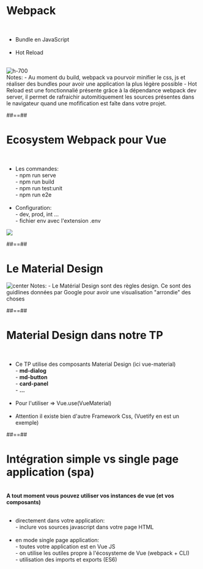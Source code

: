 <!-- .slide: class="sfeir-basic-slide" -->
# Webpack
<br>
<div class="flex-row configuration">
    <div>
        <ul>
            <li>Bundle en JavaScript</li><br>
            <li>Hot Reload</li><br>
        </ul>
    </div>
    <div>
        <img alt="h-700"  src="assets/images/school/tool/webpack.png">
    </div>
</div>
Notes:
- Au moment du build, webpack va pourvoir minifier le css, js et réaliser des bundles pour avoir une application la plus légère possible
- Hot Reload est une fonctionnalié présente grâce à la dépendance webpack dev server, il permet de rafraichir automitiquement les sources présentes dans le navigateur
quand une mofification est faîte dans votre projet.

##==##

<!-- .slide: class="sfeir-basic-slide" -->
# Ecosystem Webpack pour Vue
<br>
<div class="flex-row configuration">
    <div>
        <ul>
            <li>Les commandes:<br>
                - npm run serve<br>
                - npm run build<br>
                - npm run test:unit<br>
                - npm run e2e<br>
            </li><br>
            <li>
                Configuration:<br>
                 - dev, prod, int ...<br>
                 - fichier env avec l'extension .env<br>
            </li>
        </ul>
    </div>
    <div>
        <img src="assets/images/school/tool/vue_script_package.png">
    </div>
</div>

##==##

<!-- .slide: class="sfeir-basic-slide" -->
# Le Material Design
<img alt="center" src="assets/images/school/tool/material_design.png">
Notes:
 - Le Matérial Design sont des règles design. Ce sont des guidlines données par Google pour avoir une visualisation "arrondie" des choses

##==##

<!-- .slide: class="sfeir-basic-slide" -->
# Material Design dans notre TP
<br>
<ul>
    <li>Ce TP utilise des composants Material Design (ici vue-material)<br>
        - <span><strong>md-dialog</strong></span><br>
        - <span><strong>md-button</strong></span><br>
        - <span><strong>card-panel</strong></span><br>
        - <span><strong>...</strong></span>
    </li><br>
    <li>Pour l'utiliser => Vue.use(VueMaterial)</li><br>
    <li>Attention il existe bien d'autre Framework Css, (Vuetify en est un exemple)</li>
</ul>

##==##

<!-- .slide: class="sfeir-basic-slide" -->
# Intégration simple vs single page application (spa)
<br>
<span><strong>A tout moment vous pouvez utiliser vos instances de vue (et vos composants)</strong></span><br><br>
<div>
    <ul>
        <li>directement dans votre application:<br>
            - inclure vos sources javascript dans votre page HTML
        </li><br>
        <li>en mode single page application:<br>
            - toutes votre application est en Vue JS<br>
            - on utilise les outiles propre à l'écosysteme de Vue (webpack + CLI)<br>
            - utilisation des imports et exports (ES6)<br>
        </li>
    </ul>
</div>

